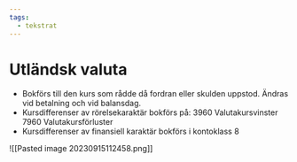 ```yaml
---
tags:
  - tekstrat
---
```

# Utländsk valuta
- Bokförs till den kurs som rådde då fordran eller skulden uppstod. Ändras vid betalning och vid balansdag.
- Kursdifferenser av rörelsekaraktär bokförs på:
		3960 Valutakursvinster
		7960 Valutakursförluster
- Kursdifferenser av finansiell karaktär bokförs i kontoklass 8

![[Pasted image 20230915112458.png]]

